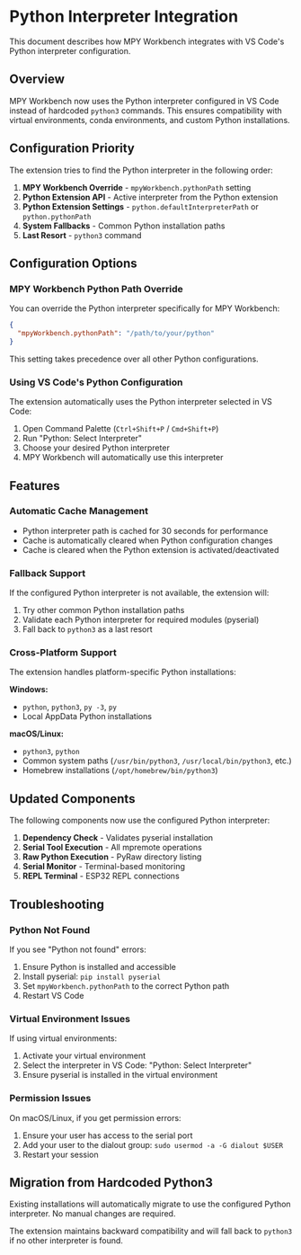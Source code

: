 # Python Interpreter Integration

This document describes how MPY Workbench integrates with VS Code's Python interpreter configuration.

## Overview

MPY Workbench now uses the Python interpreter configured in VS Code instead of hardcoded `python3` commands. This ensures compatibility with virtual environments, conda environments, and custom Python installations.

## Configuration Priority

The extension tries to find the Python interpreter in the following order:

1. **MPY Workbench Override** - `mpyWorkbench.pythonPath` setting
2. **Python Extension API** - Active interpreter from the Python extension
3. **Python Extension Settings** - `python.defaultInterpreterPath` or `python.pythonPath`
4. **System Fallbacks** - Common Python installation paths
5. **Last Resort** - `python3` command

## Configuration Options

### MPY Workbench Python Path Override

You can override the Python interpreter specifically for MPY Workbench:

```json
{
  "mpyWorkbench.pythonPath": "/path/to/your/python"
}
```

This setting takes precedence over all other Python configurations.

### Using VS Code's Python Configuration

The extension automatically uses the Python interpreter selected in VS Code:

1. Open Command Palette (`Ctrl+Shift+P` / `Cmd+Shift+P`)
2. Run "Python: Select Interpreter"
3. Choose your desired Python interpreter
4. MPY Workbench will automatically use this interpreter

## Features

### Automatic Cache Management

- Python interpreter path is cached for 30 seconds for performance
- Cache is automatically cleared when Python configuration changes
- Cache is cleared when the Python extension is activated/deactivated

### Fallback Support

If the configured Python interpreter is not available, the extension will:

1. Try other common Python installation paths
2. Validate each Python interpreter for required modules (pyserial)
3. Fall back to `python3` as a last resort

### Cross-Platform Support

The extension handles platform-specific Python installations:

**Windows:**
- `python`, `python3`, `py -3`, `py`
- Local AppData Python installations

**macOS/Linux:**
- `python3`, `python`
- Common system paths (`/usr/bin/python3`, `/usr/local/bin/python3`, etc.)
- Homebrew installations (`/opt/homebrew/bin/python3`)

## Updated Components

The following components now use the configured Python interpreter:

1. **Dependency Check** - Validates pyserial installation
2. **Serial Tool Execution** - All mpremote operations
3. **Raw Python Execution** - PyRaw directory listing
4. **Serial Monitor** - Terminal-based monitoring
5. **REPL Terminal** - ESP32 REPL connections

## Troubleshooting

### Python Not Found

If you see "Python not found" errors:

1. Ensure Python is installed and accessible
2. Install pyserial: `pip install pyserial`
3. Set `mpyWorkbench.pythonPath` to the correct Python path
4. Restart VS Code

### Virtual Environment Issues

If using virtual environments:

1. Activate your virtual environment
2. Select the interpreter in VS Code: "Python: Select Interpreter"
3. Ensure pyserial is installed in the virtual environment

### Permission Issues

On macOS/Linux, if you get permission errors:

1. Ensure your user has access to the serial port
2. Add your user to the dialout group: `sudo usermod -a -G dialout $USER`
3. Restart your session

## Migration from Hardcoded Python3

Existing installations will automatically migrate to use the configured Python interpreter. No manual changes are required.

The extension maintains backward compatibility and will fall back to `python3` if no other interpreter is found.
